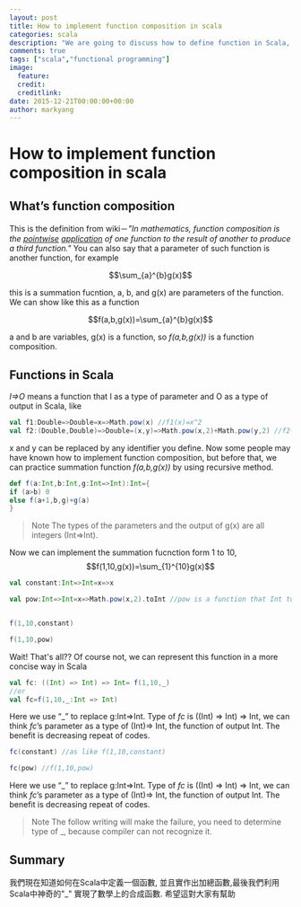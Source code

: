 ```yaml
---
layout: post
title: How to implement function composition in scala
categories: scala
description: "We are going to discuss how to define function in Scala, and also practice mathematical function composition. I hope you will know how beautiful the Scala code is."
comments: true
tags: ["scala","functional programming"]
image:
  feature:
  credit: 
  creditlink: 
date: 2015-12-21T00:00:00+00:00
author: markyang
---
```

# How to implement function composition in scala

## What’s function composition

This is the definition from wiki－*"In mathematics, function composition is the [pointwise](_https://en.wikipedia.org/wiki/Pointwise_ (https://en.wikipedia.org/wiki/Pointwise)) [application](https://en.wikipedia.org/wiki/Function_application) of one function to the result of another to produce a third function."*
You can also say that a parameter of such function is another function, for example

$$\sum_{a}^{b}g(x)$$

this is a summation fucntion, a, b, and g(x) are parameters of the function. We can show like this as a function

$$f(a,b,g(x))=\sum_{a}^{b}g(x)$$

a and b are variables,  g(x) is a function,  so *f(a,b,g(x))* is a function composition.

## Functions in Scala

*I=>O* means a function that I as a type of parameter and O as a type of output in Scala, like

```scala
val f1:Double=>Double=x=>Math.pow(x) //f1(x)=x^2
val f2:(Double,Double)=>Double=(x,y)=>Math.pow(x,2)+Math.pow(y,2) //f2(x)=x^2+y^2
```

x and y can be replaced by any identifier you define.
Now some people may have known how to implement function composition, but before that, we can practice summation function *f(a,b,g(x))* by using recursive method.

```scala
def f(a:Int,b:Int,g:Int=>Int):Int={
if (a>b) 0
else f(a+1,b,g)+g(a)
}
```

>Note 
The types of the parameters and the output of g(x) are all integers (Int=>Int).


Now we can implement the summation fucnction form 1 to 10, 
$$f(1,10,g(x))=\sum_{1}^{10}g(x)$$

```scala
val constant:Int=>Int=x=>x

val pow:Int=>Int=x=>Math.pow(x,2).toInt //pow is a function that Int to Int


f(1,10,constant)

f(1,10,pow)
```

Wait! That's all?? Of course not, we can represent this function in a more concise way in Scala

```scala
val fc: ((Int) => Int) => Int= f(1,10,_)
//or
val fc=f(1,10,_:Int => Int)
```

Here we use “_” to replace g:Int=>Int. Type of *fc* is ((Int) => Int) => Int, we can think *fc*’s parameter as a type of (Int)=> Int, the function of output Int. The benefit is decreasing repeat of codes.


```scala
fc(constant) //as like f(1,10,constant)

fc(pow) //f(1,10,pow)
```

Here we use “_” to replace g:Int=>Int. Type of *fc* is ((Int) => Int) => Int, we can think *fc*’s parameter as a type of (Int)=> Int, the function of output Int. The benefit is decreasing repeat of codes.


>Note
The follow writing will make the failure, you need to determine type of _, because compiler can not recognize it.

## Summary
我們現在知道如何在Scala中定義一個函數, 並且實作出加總函數,最後我們利用Scala中神奇的"_" 實現了數學上的合成函數. 希望這對大家有幫助




